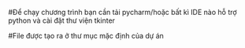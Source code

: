 #Để chạy chương trình bạn cần tải pycharm/hoặc bất kì IDE nào hỗ trợ python và cài đặt thư viện tkinter

#File được tạo ra ở thư mục mặc định của dự án

